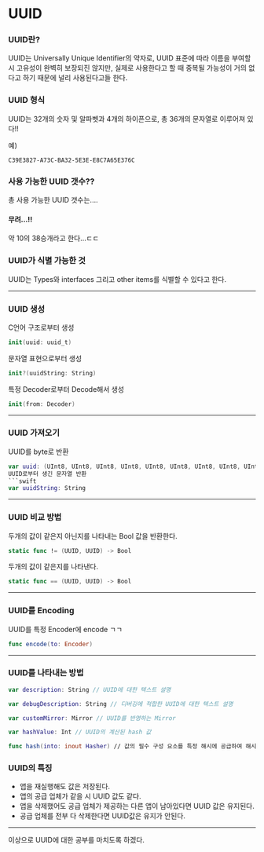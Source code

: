 # UUID
### UUID란?
UUID는 Universally Unique Identifier의 약자로, UUID 표준에 따라 이름을 부여할 시 고유성이 완벽히 보장되진 않지만, 실제로 사용한다고 할 때 중복될 가능성이 거의 없다고 하기 때문에 널리 사용된다고들 한다.

### UUID 형식
UUID는 32개의 숫자 및 알파벳과 4개의 하이픈으로, 총 36개의 문자열로 이루어져 있다!!

예)
```
C39E3827-A73C-BA32-5E3E-E8C7A65E376C
```

### 사용 가능한 UUID 갯수??
총 사용 가능한 UUID 갯수는....

#### 무려...!!
약 10의 38승개라고 한다...ㄷㄷ

### UUID가 식별 가능한 것

UUID는 Types와 interfaces 그리고 other items를 식별할 수 있다고 한다.
___
### UUID 생성
C언어 구조로부터 생성
```swift
init(uuid: uuid_t)
```
문자열 표현으로부터 생성
```swift
init?(uuidString: String)
```
특정 Decoder로부터 Decode해서 생성
```swift
init(from: Decoder)
```
___
### UUID 가져오기
UUID를 byte로 반환
```swift
var uuid: (UInt8, UInt8, UInt8, UInt8, UInt8, UInt8, UInt8, UInt8, UInt8, UInt8, UInt8, UInt8, UInt8, UInt8, UInt8, UInt8)```
UUID로부터 생긴 문자열 반환
```swift
var uuidString: String
```
___
### UUID 비교 방법
두개의 값이 같은지 아닌지를 나타내는 Bool 값을 반환한다.
```swift
static func != (UUID, UUID) -> Bool
```
두개의 값이 같은지를 나타낸다.
```swift
static func == (UUID, UUID) -> Bool
```
___
### UUID를 Encoding
UUID를 특정 Encoder에 encode ㄱㄱ
```swift
func encode(to: Encoder)
```
___
### UUID를 나타내는 방법
```swift
var description: String // UUID에 대한 텍스트 설명
```
```swift
var debugDescription: String // 디버깅에 적합한 UUID에 대한 텍스트 설명
```
```swift
var customMirror: Mirror // UUID를 반영하는 Mirror
```
```swift
var hashValue: Int // UUID의 계산된 hash 값
```
```swift
func hash(into: inout Hasher) // 값의 필수 구성 요소를 특정 해시에 공급하여 해시
```

### UUID의 특징

* 앱을 재실행해도 값은 저장된다.
* 앱의 공급 업체가 같을 시 UUID 값도 같다.
* 앱을 삭제했어도 공급 업체가 제공하는 다른 앱이 남아있다면 UUID 값은 유지된다.
* 공급 업체를 전부 다 삭제한다면 UUID값은 유지가 안된다.

___
이상으로 UUID에 대한 공부를 마치도록 하겠다.